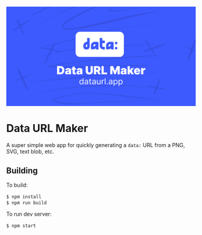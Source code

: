 ![Project graphic thumb](/public/social_thumb.png)

# Data URL Maker

A super simple web app for quickly generating a `data:` URL from a PNG, SVG, text blob, etc.

## Building

To build:

    $ npm install
    $ npm run build

To run dev server:

    $ npm start
